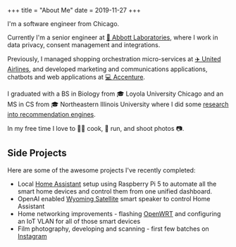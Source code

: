 +++
title = "About Me"
date = 2019-11-27
+++

I'm a software engineer from Chicago.

Currently I'm a senior engineer at [🧬 Abbott Laboratories](https://abbott.com), where I work in data privacy, consent management and integrations.

Previously, I managed shopping orchestration micro-services at [✈️ United Airlines](https://united.com), and developed marketing and communications applications, chatbots and web applications at [💻 Accenture](https://accenture.com).

I graduated with a BS in Biology from 🎓 Loyola University Chicago and an MS in CS from 🎓 Northeastern Illinois University where I did some [research into recommendation engines](https://dl.acm.org/doi/10.1145/3603287.3656163).

In my free time I love to 👨‍🍳 cook, 🏃 run, and shoot photos 📷.

## Side Projects

Here are some of the awesome projects I've recently completed:

- Local [Home Assistant](https://www.home-assistant.io) setup using Raspberry Pi 5 to automate all the smart home devices and control them from one unified dashboard.
- OpenAI enabled [Wyoming Satellite](https://www.printables.com/model/873274-fabric-wyoming-satellite-case#preview.ODHMj) smart speaker to control Home Assistant
- Home networking improvements - flashing [OpenWRT](https://openwrt.org) and configuring an IoT VLAN for all of those smart devices
- Film photography, developing and scanning - first few batches on [Instagram](https://instagram.com/anolegue)

